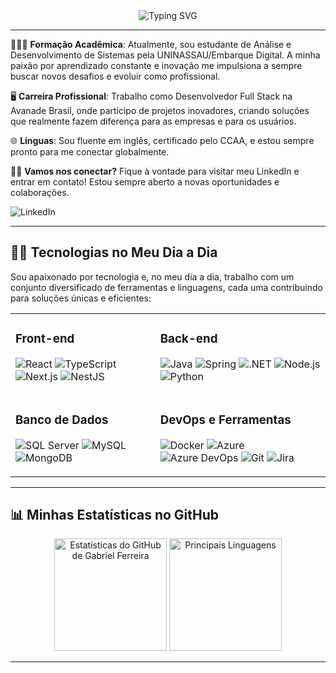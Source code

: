 <div align="center">
  <a href="https://git.io/typing-svg" style="text-decoration: none;"><img src="https://readme-typing-svg.herokuapp.com?font=Roboto+Slab&size=26&duration=1000&pause=1000&color=1877F2&background=00CFFF00&multiline=true&width=435&height=100&lines=%F0%9F%95%B5%F0%9F%8F%BB+Ol%C3%A1%2C+Mundo!;Eu+sou+Gabriel+Ferreira!;Desenvolvedor+Full+Stack.+%F0%9F%95%B5%F0%9F%8F%BB" alt="Typing SVG" /></a>
</div>

---

👨🏻‍🎓 **Formação Acadêmica**: Atualmente, sou estudante de Análise e Desenvolvimento de Sistemas pela UNINASSAU/Embarque Digital. A minha paixão por aprendizado constante e inovação me impulsiona a sempre buscar novos desafios e evoluir como profissional.

🖥️ **Carreira Profissional**: Trabalho como Desenvolvedor Full Stack na Avanade Brasil, onde participo de projetos inovadores, criando soluções que realmente fazem diferença para as empresas e para os usuários.

🌐 **Línguas**: Sou fluente em inglês, certificado pelo CCAA, e estou sempre pronto para me conectar globalmente.

🤝🏻 **Vamos nos conectar?** Fique à vontade para visitar meu LinkedIn e entrar em contato! Estou sempre aberto a novas oportunidades e colaborações. 

<a href="https://www.linkedin.com/in/gabriel-a-ferreira/" target="_blank" rel="noopener noreferrer" style="text-decoration: none;">
  <img src="https://go-skill-icons.vercel.app/api/icons?i=linkedin" alt="LinkedIn">
</a>

---

## 🧠💡 **Tecnologias no Meu Dia a Dia**

Sou apaixonado por tecnologia e, no meu dia a dia, trabalho com um conjunto diversificado de ferramentas e linguagens, cada uma contribuindo para soluções únicas e eficientes:

<div align="center">
  <table>
    <tr>
      <td>
        <h3>Front-end</h3>
        <p align="start">
          <img title="React" src="https://go-skill-icons.vercel.app/api/icons?i=react" alt="React" />
          <img title="TypeScript" src="https://go-skill-icons.vercel.app/api/icons?i=typescript" alt="TypeScript" />
          <img title="Next.js" src="https://go-skill-icons.vercel.app/api/icons?i=nextjs" alt="Next.js" />
          <img title="NestJS" src="https://go-skill-icons.vercel.app/api/icons?i=nestjs" alt="NestJS" />
        </p>
      </td>
      <td>
        <h3>Back-end</h3>
        <p align="start">
          <img title="Java" src="https://go-skill-icons.vercel.app/api/icons?i=java" alt="Java" />
          <img title="Spring" src="https://go-skill-icons.vercel.app/api/icons?i=spring" alt="Spring" />
          <img title=".NET" src="https://go-skill-icons.vercel.app/api/icons?i=dotnet" alt=".NET" />
          <img title="Node.js" src="https://go-skill-icons.vercel.app/api/icons?i=nodejs" alt="Node.js" />
          <img title="Python" src="https://go-skill-icons.vercel.app/api/icons?i=python" alt="Python" />
        </p>
      </td>
    </tr>
    <tr>
      <td>
        <h3>Banco de Dados</h3>
        <p align="start">
          <img title="SQL Server" src="https://go-skill-icons.vercel.app/api/icons?i=sqlserver" alt="SQL Server" />
          <img title="MySQL" src="https://go-skill-icons.vercel.app/api/icons?i=mysql" alt="MySQL" />
          <img title="MongoDB" src="https://go-skill-icons.vercel.app/api/icons?i=mongodb" alt="MongoDB" />
        </p>
      </td>
      <td>
        <h3>DevOps e Ferramentas</h3>
        <p align="start">
          <img title="Docker" src="https://go-skill-icons.vercel.app/api/icons?i=docker" alt="Docker" />
          <img title="Azure" src="https://go-skill-icons.vercel.app/api/icons?i=azure" alt="Azure" />
          <img title="Azure DevOps" src="https://go-skill-icons.vercel.app/api/icons?i=azuredevops" alt="Azure DevOps" />
          <img title="Git" src="https://go-skill-icons.vercel.app/api/icons?i=git" alt="Git" />
          <img title="Jira" src="https://go-skill-icons.vercel.app/api/icons?i=jira" alt="Jira" />
        </p>
      </td>
    </tr>
  </table>
</div>

---

## 📊 **Minhas Estatísticas no GitHub**

<div align="center">
  <a href="https://github.com/GabrielBhain" style="text-decoration: none;">
    <img height="180em" src="https://github-readme-stats.vercel.app/api?username=GabrielBhain&show_icons=true&theme=transparent&include_all_commits=true&count_private=true" alt="Estatísticas do GitHub de Gabriel Ferreira" />
  </a>
  <a href="https://github.com/GabrielBhain" style="text-decoration: none;">
    <img height="180em" src="https://github-readme-stats.vercel.app/api/top-langs/?username=GabrielBhain&layout=compact&langs_count=8&theme=transparent" alt="Principais Linguagens" />
  </a>
</div>

---
